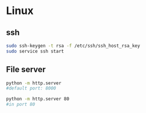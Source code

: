 # Linux

## ssh

```bash
sudo ssh-keygen -t rsa -f /etc/ssh/ssh_host_rsa_key
sudo service ssh start
```

## File server

```bash
python -m http.server
#default port: 8000

python -m http.server 80
#in port 80
```